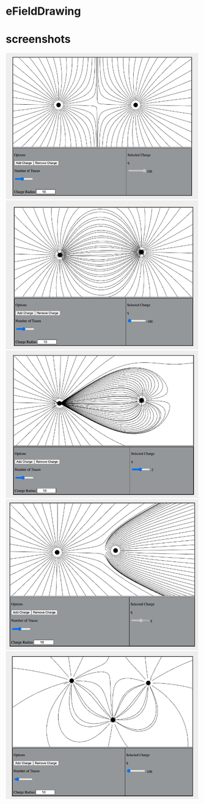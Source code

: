 # eFieldDrawing

# screenshots

![](scr1.png)
![](scr2.png)
![](scr3.png)
![](scr4.png)
![](scr5.png)

